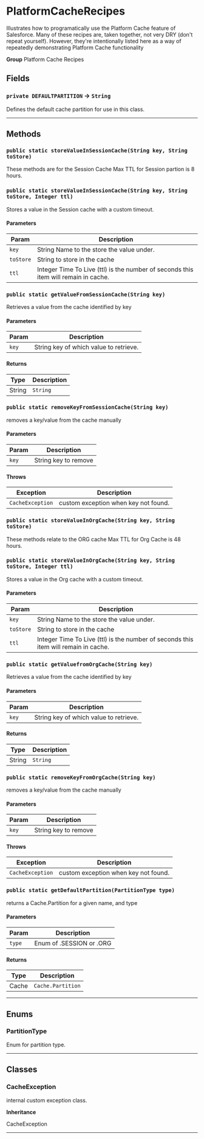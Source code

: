# PlatformCacheRecipes

Illustrates how to programatically use the Platform Cache
feature of Salesforce. Many of these recipes are, taken together, not very
DRY (don't repeat yourself). However, they're intentionally listed here as a
way of repeatedly demonstrating Platform Cache functionality


**Group** Platform Cache Recipes

## Fields

### `private DEFAULTPARTITION` → `String`


Defines the default cache partition for use in this class.

---
## Methods
### `public static storeValueInSessionCache(String key, String toStore)`

These methods are for the Session Cache Max TTL for Session partion is 8 hours.

### `public static storeValueInSessionCache(String key, String toStore, Integer ttl)`

Stores a value in the Session cache with a custom timeout.

#### Parameters

|Param|Description|
|---|---|
|`key`|String Name to the store the value under.|
|`toStore`|String to store in the cache|
|`ttl`|Integer Time To Live (ttl) is the number of seconds this item will remain in cache.|

### `public static getValueFromSessionCache(String key)`

Retrieves a value from the cache identified by key

#### Parameters

|Param|Description|
|---|---|
|`key`|String key of which value to retrieve.|

#### Returns

|Type|Description|
|---|---|
|String|`String`|

### `public static removeKeyFromSessionCache(String key)`

removes a key/value from the cache manually

#### Parameters

|Param|Description|
|---|---|
|`key`|String key to remove|

#### Throws

|Exception|Description|
|---|---|
|`CacheException`|custom exception when key not found.|

### `public static storeValueInOrgCache(String key, String toStore)`

These methods relate to the ORG cache Max TTL for Org Cache is 48 hours.

### `public static storeValueInOrgCache(String key, String toStore, Integer ttl)`

Stores a value in the Org cache with a custom timeout.

#### Parameters

|Param|Description|
|---|---|
|`key`|String Name to the store the value under.|
|`toStore`|String to store in the cache|
|`ttl`|Integer Time To Live (ttl) is the number of seconds this item will remain in cache.|

### `public static getValuefromOrgCache(String key)`

Retrieves a value from the cache identified by key

#### Parameters

|Param|Description|
|---|---|
|`key`|String key of which value to retrieve.|

#### Returns

|Type|Description|
|---|---|
|String|`String`|

### `public static removeKeyFromOrgCache(String key)`

removes a key/value from the cache manually

#### Parameters

|Param|Description|
|---|---|
|`key`|String key to remove|

#### Throws

|Exception|Description|
|---|---|
|`CacheException`|custom exception when key not found.|

### `public static getDefaultPartition(PartitionType type)`

returns a Cache.Partition for a given name, and type

#### Parameters

|Param|Description|
|---|---|
|`type`|Enum of .SESSION or .ORG|

#### Returns

|Type|Description|
|---|---|
|Cache|`Cache.Partition`|

---
## Enums
### PartitionType

Enum for partition type.


---
## Classes
### CacheException

internal custom exception class.


**Inheritance**

CacheException


---
